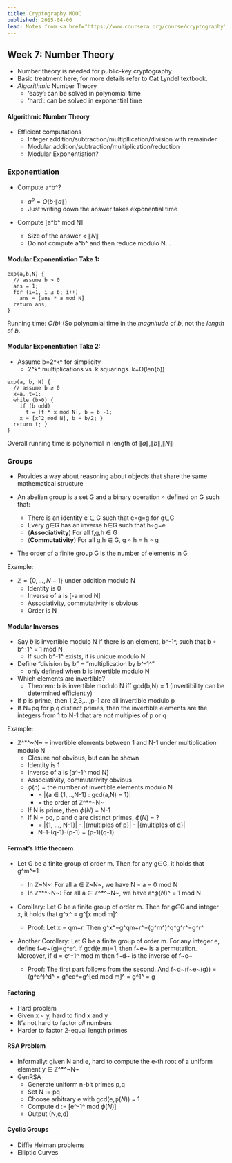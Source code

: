 ```yaml
---
title: Cryptography MOOC
published: 2015-04-06
lead: Notes from <a href="https://www.coursera.org/course/cryptography">Cryptography</a>, a <abbr title="Massive Open Online Course">MOOC</abbr> on Coursera
---
```


## Week 7: Number Theory
* Number theory is needed for public-key cryptography
* Basic treatment here, for more details refer to Cat Lyndel textbook.
* *Algorithmic* Number Theory
    - ‘easy’: can be solved in polynomial time
    - ‘hard’: can be solved in exponential time

#### Algorithmic Number Theory
* Efficient computations
    - Integer addition/subtraction/multipllication/division with remainder
    - Modular addition/subtraction/multiplication/reduction
    - Modular Exponentiation?
    
### Exponentiation

* Compute a^b^?
    - $a^b  = O(b \cdot \|a\|)$
    - Just writing down the answer takes exponential time

* Compute \[a^b^ mod N\]
    - Size of the answer < $\|N\|$
    - Do not compute a^b^ and then reduce modulo N…

#### Modular Exponentiation Take 1:
~~~~
exp(a,b,N) {
  // assume b > 0
  ans = 1;
  for (i=1, i ≤ b; i++)
    ans = [ans * a mod N]
  return ans;
}
~~~~
Running time: *O(b)* (So polynomial time in the *magnitude* of *b*, not the *length* of *b*.

#### Modular Exponentiation Take 2:
* Assume b=2^k^ for simplicity
    - 2^k^ multiplications vs. k squarings. k=O(len(b))

~~~~
exp(a, b, N) {
  // assume b ≥ 0
  x=a, t=1;
  while (b>0) {
    if (b odd)
      t = [t * x mod N], b = b -1;
    x = [x^2 mod N], b = b/2; }
  return t; }   
}
~~~~

Overall running time is polynomial in length of $\|a\|$,$\|b\|$,$\|N\|$

### Groups

* Provides a way about reasoning about objects that share the same mathematical structure

* An abelian group is a set G and a binary  operation $\circ$ defined on G such that:
    - There is an identity e $\in$ G such that e$\circ$g=g for g$\in$G
    - Every g$\in$G has an inverse h$\in$G such that h$\circ$g=e
    - (**Associativity**) For all f,g,h $\in$ G
    - (**Commutativity**) For all g,h $\in$ G, g $\circ$ h = h $\circ$ g
* The order of a finite group G is the number of elements in G

Example:

* $\mathbb{Z} = \{0, …, N-1\}$ under addition modulo N
    - Identity is 0
    - Inverse of a is \[-a mod N]
    - Associativity, commutativity is obvious
    * Order is N 

#### Modular Inverses

* Say *b* is invertible modulo N if there is an element, b^-1^, such that b $\circ$ b^-1^ = 1 mod N
    - If such b^-1^ exists, it is unique modulo N
* Define “division by b” = “multiplication by b^-1^”
    - only defined when b is invertible modulo N
* Which elements are invertible?
    - Theorem: b is invertible modulo N iff gcd(b,N) = 1 (Invertibility can be determined efficiently)
* If p is prime, then 1,2,3,…,p-1 are all invertible modulo p
* If N=pq for p,q distinct primes, then the invertible elements are the integers from 1 to N-1 that are *not* multiples of p or q

Example:

* $\mathbb{Z}$^\*^~N~ = invertible elements between 1 and N-1 under multiplication modulo N
    - Closure not obvious, but can be shown
    * Identity is 1
    * Inverse of a is \[a^-1^ mod N]
    * Associativity, commutativity obvious
    * $\phi(n)$ = the number of invertible elements modulo N
        * = |{a $\in$ {1,…,N-1} : gcd(a,N) = 1}|
        * = the order of $\mathbb{Z}$^\*^~N~
    * If N is prime, then $\phi(N)$ = N-1
    * If N = pq, p and q are distinct primes, $\phi(N)$ = ?
        * = |{1, …, N-1}| - |{multiples of p}| - |{multiples of q}|
        * N-1-(q-1)-(p-1) = (p-1)(q-1)

#### Fermat’s little theorem

* Let G be a finite group of order m. Then for any g$\in$G, it holds that g^m^=1
    * In $\mathbb{Z}$~N~: For all a $\in$ $\mathbb{Z}$~N~, we have N $\circ$ a = 0 mod N
    * In  $\mathbb{Z}$^\*^~N~: For all a $\in$ $\mathbb{Z}$^\*^~N~, we have a^$\phi(N)$^ = 1 mod N


* Corollary: Let G be a finite group of order m. Then for g$\in$G and integer x, it holds that g^x^ = g^[x mod m]^
    - Proof: Let x = qm+r. Then g^x^=g^qm+r^=(g^m^)^q^g^r^=g^r^
* Another Corollary: Let G be a finite group of order m. For any integer e, define f~e~(g)=g^e^. If gcd(e,m)=1, then f~e~ is a permutation. Moreover, if d = e^-1^ mod m then f~d~ is the inverse of f~e~
    - Proof: The first part follows from the second. And f~d~(f~e~(g)) = (g^e^)^d^ = g^ed^=g^[ed mod m]^ = g^1^ = g

#### Factoring
* Hard problem
* Given x $\circ$ y, hard to find x and y
* It’s not hard to factor _all_ numbers
* Harder to factor 2-equal length primes

#### RSA Problem
* Informally: given N and e, hard to compute the e-th root of a uniform element y $\in$ $\mathbb{Z}$^\*^~N~
* GenRSA
    - Generate uniform n-bit primes p,q
    * Set N := pq
    * Choose arbitrary e with gcd(e,$\phi(N)$) = 1
    * Compute d := \[e^-1^ mod $\phi(N)$\]
    * Output (N,e,d)

#### Cyclic Groups
* Diffie Helman problems
* Elliptic Curves
